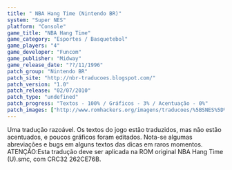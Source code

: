 ```yaml
---
title: " NBA Hang Time (Nintendo BR)"
system: "Super NES"
platform: "Console"
game_title: "NBA Hang Time"
game_category: "Esportes / Basquetebol"
game_players: "4"
game_developer: "Funcom"
game_publisher: "Midway"
game_release_date: "??/11/1996"
patch_group: "Nintendo BR"
patch_site: "http://nbr-traducoes.blogspot.com/"
patch_version: "1.0"
patch_release: "02/07/2010"
patch_type: "undefined"
patch_progress: "Textos - 100% / Gráficos - 3% / Acentuação - 0%"
patch_images: ["http://www.romhackers.org/imagens/traducoes/%5BSNES%5D%20NBA%20Hang%20Time%20-%20Nintendo%20BR%20-%201.png","http://www.romhackers.org/imagens/traducoes/%5BSNES%5D%20NBA%20Hang%20Time%20-%20Nintendo%20BR%20-%202.png","http://www.romhackers.org/imagens/traducoes/%5BSNES%5D%20NBA%20Hang%20Time%20-%20Nintendo%20BR%20-%203.png"]
---
```

Uma tradução razoável. Os textos do jogo estão traduzidos, mas não estão acentuados, e poucos gráficos foram editados. Nota-se algumas abreviações e bugs em alguns textos das dicas em raros momentos. ATENÇÃO:Esta tradução deve ser aplicada na ROM original NBA Hang Time (U).smc, com CRC32 262CE76B.